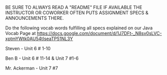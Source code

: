 BE SURE TO ALWAYS READ A "README" FILE IF AVAILABLE THE INSTRUCTOR OR COWORKER OFTEN PUTS ASSIGNMENT SPECS & ANNOUNCEMENTS THERE.

Do the following vocab words fulfilling all specs explained on our Java Vocab Page at https://docs.google.com/document/d/1J7DFt-_N8sv0sLVC-xptmYWtk0AU54tIseaTP51NL3Y

Steven - Unit 6 # 1-10

Ben B - Unit 6 # 11-14 & Unit 7 #1-6

Mr. Ackerman - Unit 7 #7
